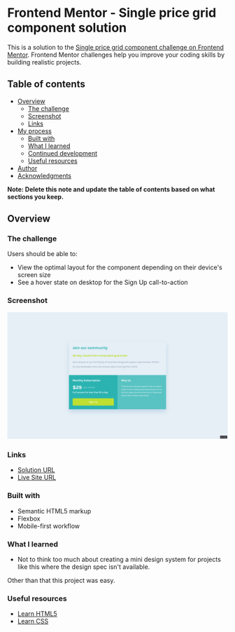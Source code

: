 # Frontend Mentor - Single price grid component solution

This is a solution to the [Single price grid component challenge on Frontend Mentor](https://www.frontendmentor.io/challenges/single-price-grid-component-5ce41129d0ff452fec5abbbc). Frontend Mentor challenges help you improve your coding skills by building realistic projects.

## Table of contents

- [Overview](#overview)
  - [The challenge](#the-challenge)
  - [Screenshot](#screenshot)
  - [Links](#links)
- [My process](#my-process)
  - [Built with](#built-with)
  - [What I learned](#what-i-learned)
  - [Continued development](#continued-development)
  - [Useful resources](#useful-resources)
- [Author](#author)
- [Acknowledgments](#acknowledgments)

**Note: Delete this note and update the table of contents based on what sections you keep.**

## Overview

### The challenge

Users should be able to:

- View the optimal layout for the component depending on their device's screen size
- See a hover state on desktop for the Sign Up call-to-action

### Screenshot

![](./screenshot.jpg)

### Links

- [Solution URL](https://www.frontendmentor.io/solutions/single-price-grid-component-using-html-and-css-wwkCe3nwBM)
- [Live Site URL](https://mohantee.github.io/single-price-grid-component/)

### Built with

- Semantic HTML5 markup
- Flexbox
- Mobile-first workflow

### What I learned

- Not to think too much about creating a mini design system for projects like this where the design spec isn't available.

Other than that this project was easy.

### Useful resources

- [Learn HTML5](https://web.dev/learn/html/)
- [Learn CSS](https://web.dev/learn/css/)
